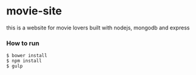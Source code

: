 # movie-site
this is a website for movie lovers built with nodejs, mongodb and express



### How to run

```
$ bower install
$ npm install
$ gulp
```
